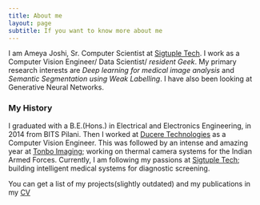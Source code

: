 ```yaml
---
title: About me
layout: page
subtitle: If you want to know more about me
---
```


I am Ameya Joshi, Sr. Computer Scientist at [Sigtuple Tech](https://sigtuple.com). I work as a Computer Vision Engineer/ Data Scientist/ <em>resident Geek</em>. My primary research interests are <em>Deep learning for medical image analysis</em> and <em>Semantic Segmentation using Weak Labelling</em>. I have also been looking at Generative Neural Networks. 


### My History

I graduated with a B.E.(Hons.) in Electrical and Electronics Engineering, in 2014 from BITS Pilani. Then I worked at [Ducere Technologies](https://lechal.com) as a Computer Vision Engineer. This was followed by an intense and amazing year at [Tonbo Imaging](https://tonboimaging.com); working on thermal camera systems for the Indian Armed Forces. Currently, I am following my passions at [Sigtuple Tech](https://sigtuple.com); building intelligent medical systems for diagnostic screening.

You can get a list of my projects(slightly outdated) and my publications in my [CV](resume/AmeyaJoshi.pdf) 
